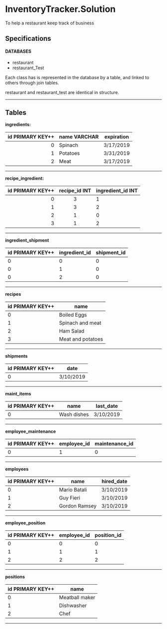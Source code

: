# InventoryTracker.Solution
To help a restaurant keep track of business

## Specifications

#### DATABASES

* restaurant
* restaurant_Test

Each class has is represented in the database by a table, and linked to others through join tables.

restaurant and restaurant_test are identical in structure.


----
## Tables

**ingredients:**

|id PRIMARY KEY++|name VARCHAR|expiration|
|------:|----------|--------------------------|
|0      |Spinach   | 3/17/2019 |
|1      |Potatoes  | 3/31/2019|
|2      |Meat      | 3/17/2019|

-----

**recipe_ingredient:**

|id PRIMARY KEY++|recipe_id INT|ingredient_id INT|
|------:|:-------------:|-----------------|
|0|3|1|
|1|3|2|
|2|1|0|
|3|1|2|

------

**ingredient_shipment**

|id PRIMARY KEY++|ingredient_id|shipment_id|
|-----------------|------|----|
|0|0|0|
|0|1|0|
|0|2|0|

-----

**recipes**

|id PRIMARY KEY++|name|
|-----|------|
|0| Boiled Eggs|
|1| Spinach and meat|
|2| Ham Salad|
|3| Meat and potatoes|

------

**shipments**

|id PRIMARY KEY++|date|
|--------------------|-----|
|0|3/10/2019|

-----

**maint_items**

|id PRIMARY KEY++|name|last_date|
|------------|---------|----|
|0|Wash dishes|3/10/2019|

-----

**employee_maintenance**

|id PRIMARY KEY++|employee_id|maintenance_id|
|-----|-----|------|
|0|1|0|

-----

**employees**

|id PRIMARY KEY++|name|hired_date|
|--------------|----|-----|
|0 | Mario Batali|3/10/2019|
|1|Guy Fieri|3/10/2019|
|2|Gordon Ramsey|3/10/2019|

-----

**employee_position**

|id PRIMARY KEY++|employee_id|position_id|
|-------|-------|------|
|0|0|0|
|1|1|1|
|2|2|2|

-----

**positions**

|id PRIMARY KEY++|name|
|----|----|
|0|Meatball maker|
|1|Dishwasher|
|2|Chef|

-----

